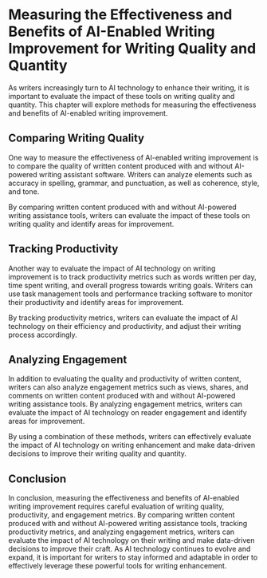 Measuring the Effectiveness and Benefits of AI-Enabled Writing Improvement for Writing Quality and Quantity
==========================================================================================================================================================================

As writers increasingly turn to AI technology to enhance their writing, it is important to evaluate the impact of these tools on writing quality and quantity. This chapter will explore methods for measuring the effectiveness and benefits of AI-enabled writing improvement.

Comparing Writing Quality
-------------------------

One way to measure the effectiveness of AI-enabled writing improvement is to compare the quality of written content produced with and without AI-powered writing assistant software. Writers can analyze elements such as accuracy in spelling, grammar, and punctuation, as well as coherence, style, and tone.

By comparing written content produced with and without AI-powered writing assistance tools, writers can evaluate the impact of these tools on writing quality and identify areas for improvement.

Tracking Productivity
---------------------

Another way to evaluate the impact of AI technology on writing improvement is to track productivity metrics such as words written per day, time spent writing, and overall progress towards writing goals. Writers can use task management tools and performance tracking software to monitor their productivity and identify areas for improvement.

By tracking productivity metrics, writers can evaluate the impact of AI technology on their efficiency and productivity, and adjust their writing process accordingly.

Analyzing Engagement
--------------------

In addition to evaluating the quality and productivity of written content, writers can also analyze engagement metrics such as views, shares, and comments on written content produced with and without AI-powered writing assistance tools. By analyzing engagement metrics, writers can evaluate the impact of AI technology on reader engagement and identify areas for improvement.

By using a combination of these methods, writers can effectively evaluate the impact of AI technology on writing enhancement and make data-driven decisions to improve their writing quality and quantity.

Conclusion
----------

In conclusion, measuring the effectiveness and benefits of AI-enabled writing improvement requires careful evaluation of writing quality, productivity, and engagement metrics. By comparing written content produced with and without AI-powered writing assistance tools, tracking productivity metrics, and analyzing engagement metrics, writers can evaluate the impact of AI technology on their writing and make data-driven decisions to improve their craft. As AI technology continues to evolve and expand, it is important for writers to stay informed and adaptable in order to effectively leverage these powerful tools for writing enhancement.
